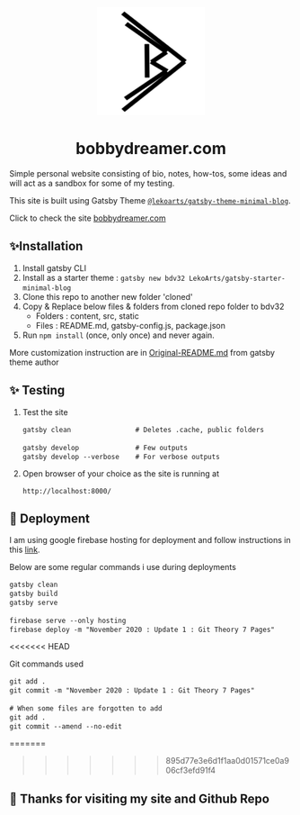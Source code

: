 <p align="center">
  <a href="https://bobbydreamer.com">
    <img alt="LekoArts" src="./static/android-chrome-192x192.png" />
  </a>
</p>
<h1 align="center">
  bobbydreamer.com
</h1>

Simple personal website consisting of bio, notes, how-tos, some ideas and will act as a sandbox for some of my testing. 

This site is built using Gatsby Theme [`@lekoarts/gatsby-theme-minimal-blog`](https://github.com/LekoArts/gatsby-themes/tree/master/themes/gatsby-theme-minimal-blog).

Click to check the site [bobbydreamer.com](https://bobbydreamer.com)

## ✨Installation
1. Install gatsby CLI
2. Install as a starter theme : `gatsby new bdv32 LekoArts/gatsby-starter-minimal-blog`
3. Clone this repo to another new folder 'cloned'
4. Copy & Replace below files & folders from cloned repo folder to bdv32
    * Folders : content, src, static
    * Files   : README.md, gatsby-config.js, package.json
5. Run `npm install` (once, only once) and never again. 


More customization instruction are in [Original-README.md](./Original-README.md) from gatsby theme author

## ✨ Testing

1. Test the site
    ```
    gatsby clean                # Deletes .cache, public folders
    
    gatsby develop              # Few outputs 
    gatsby develop --verbose    # For verbose outputs    
    ```

1. Open browser of your choice as the site is running at 
    ```
    http://localhost:8000/
    ```

## 🚀 Deployment

I am using google firebase hosting for deployment and follow instructions in this [link](https://www.gatsbyjs.org/docs/deploying-to-firebase/). 

Below are some regular commands i use during deployments
```
gatsby clean
gatsby build
gatsby serve

firebase serve --only hosting
firebase deploy -m "November 2020 : Update 1 : Git Theory 7 Pages"
```
<<<<<<< HEAD

Git commands used
```
git add . 
git commit -m "November 2020 : Update 1 : Git Theory 7 Pages"

# When some files are forgotten to add
git add .
git commit --amend --no-edit
```

=======
 
>>>>>>> 895d77e3e6d1f1aa0d01571ce0a906cf3efd91f4
## 🌟 Thanks for visiting my site and Github Repo

